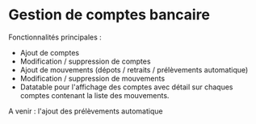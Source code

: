 # Gestion de comptes bancaire

Fonctionnalités principales :
- Ajout de comptes
- Modification / suppression de comptes
- Ajout de mouvements (dépots / retraits / prélèvements automatique)
- Modification / suppression de mouvements
- Datatable pour l'affichage des comptes avec détail sur chaques comptes 
contenant la liste des mouvements.

A venir : l'ajout des prélèvements automatique
